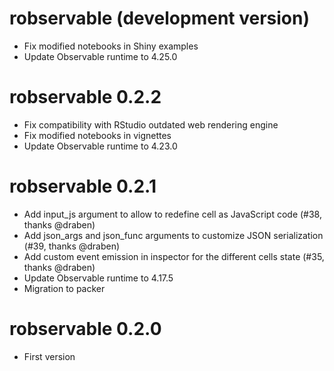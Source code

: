 # robservable (development version)

* Fix modified notebooks in Shiny examples
* Update Observable runtime to 4.25.0

# robservable 0.2.2

* Fix compatibility with RStudio outdated web rendering engine
* Fix modified notebooks in vignettes
* Update Observable runtime to 4.23.0

# robservable 0.2.1

* Add input_js argument to allow to redefine cell as JavaScript code (#38, thanks @draben)
* Add json_args and json_func arguments to customize JSON serialization (#39, thanks @draben)
* Add custom event emission in inspector for the different cells state (#35, thanks @draben)
* Update Observable runtime to 4.17.5
* Migration to packer

# robservable 0.2.0

* First version
